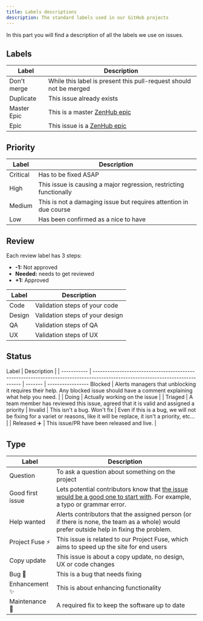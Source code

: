 ```yaml
---
title: Labels descriptions
description: The standard labels used in our GitHub projects
---
```


In this part you will find a description of all the labels we use on issues.

## Labels

Label       | Description
----------- | -----------------------------------------------------------------------------------------
Don't merge | While this label is present this pull-request should not be merged
Duplicate   | This issue already exists
Master Epic | This is a master [ZenHub epic](https://www.zenhub.com/blog/working-with-epics-in-github/)
Epic        | This issue is a [ZenHub epic](https://www.zenhub.com/blog/working-with-epics-in-github/)

## Priority

Label    | Description
-------- | ------------------------------------------------------------------
Critical | Has to be fixed ASAP
High     | This issue is causing a major regression, restricting functionally
Medium   | This is not a damaging issue but requires attention in due course
Low      | Has been confirmed as a nice to have

## Review

Each review label has 3 steps:

- **-1:** Not approved
- **Needed:** needs to get reviewed
- **+1:** Approved

Label  | Description
------ | -------------------------------
Code   | Validation steps of your code
Design | Validation steps of your design
QA     | Validation steps of QA
UX     | Validation steps of UX

## Status

Label       | Description                                                                                                                    |         |
----------- | ------------------------------------------------------------------------------------------------------------------------------ | ------- | -----------------
Blocked     | Alerts managers that unblocking it requires their help. Any blocked issue should have a comment explaining what help you need. |         |
Doing       | Actually working on the issue                                                                                                  |         |
Triaged     | A team member has reviewed this issue, agreed that it is valid and assigned a priority                                         | Invalid | This isn't a bug.
Won't fix   | Even if this is a bug, we will not be fixing for a variet or reasons, like it will be replace, it isn't a priority, etc...     |         |
Released ✈️ | This issue/PR have been released and live.                                                                                     |

## Type

Label            | Description
---------------- | --------------------------------------------------------------------------------------------------------------------------------------------------------------------------------------------------------------------
Question         | To ask a question about something on the project
Good first issue | Lets potential contributors know that [the issue would be a good one to start with](https://help.github.com/articles/helping-new-contributors-find-your-project-with-labels/). For example, a typo or grammar error.
Help wanted      | Alerts contributors that the assigned person (or if there is none, the team as a whole) would prefer outside help in fixing the problem.
Project Fuse ⚡️  | This issue is related to our Project Fuse, which aims to speed up the site for end users
Copy update      | This issue is about a copy update, no design, UX or code changes
Bug 🐛           | This is a bug that needs fixing
Enhancement ✨    | This is about enhancing functionality
Maintenance 🔨   | A required fix to keep the software up to date
